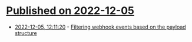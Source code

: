 # [Published on 2022-12-05](index.md)

* [2022-12-05, 12:11:20](https://news.ycombinator.com/item?id=33864531) - [Filtering webhook events based on the payload structure](https://getconvoy.io/blog/introducing-subscriptions-filtering/)
